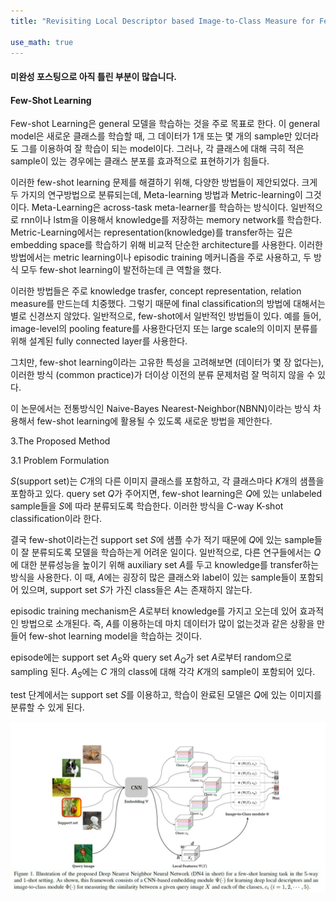 ```yaml
---
title: "Revisiting Local Descriptor based Image-to-Class Measure for Few-shot Learning"

use_math: true
---
```


#### 미완성 포스팅으로 아직 틀린 부분이 많습니다.

#### Few-Shot Learning
Few-shot Learning은 general 모델을 학습하는 것을 주로 목표로 한다. 이 general model은 새로운 클래스를 학습할 때, 그 데이터가 1개 또는 몇 개의 sample만 있더라도 그를 이용하여 잘 학습이 되는 model이다. 
그러나, 각 클래스에 대해 극히 적은 sample이 있는 경우에는 클래스 분포를 효과적으로 표현하기가 힘들다. 

이러한 few-shot learning 문제를 해결하기 위해, 다양한 방법들이 제안되었다. 
크게 두 가지의 연구방법으로 분류되는데, Meta-learning 방법과 Metric-learning이 그것이다. Meta-Learning은 across-task meta-learner를 학습하는 방식이다. 
일반적으로 rnn이나 lstm을 이용해서 knowledge를 저장하는 memory network를 학습한다. Metric-Learning에서는 representation(knowledge)를 transfer하는 깊은 embedding space를 학습하기 위해 비교적 단순한 architecture를 사용한다. 이러한 방법에서는 metric learning이나 episodic training 메커니즘을 주로 사용하고, 두 방식 모두 few-shot learning이 발전하는데 큰 역할을 했다. 

이러한 방법들은 주로 knowledge trasfer, concept representation, relation measure를 만드는데 치중했다. 그렇기 때문에 final classification의 방법에 대해서는 별로 신경쓰지 않았다. 일반적으로, few-shot에서 일반적인 방법들이 있다. 예를 들어, image-level의 pooling feature를 사용한다던지 또는 large scale의 이미지 분류를 위해 설계된 fully connected layer를 사용한다. 

그치만, few-shot learning이라는 고유한 특성을 고려해보면 (데이터가 몇 장 없다는), 이러한 방식 (common practice)가 더이상 이전의 분류 문제처럼 잘 먹히지 않을 수 있다. 

이 논문에서는 전통방식인 Naive-Bayes Nearest-Neighbor(NBNN)이라는 방식 차용해서 few-shot learning에 활용될 수 있도록 새로운 방법을 제안한다. 

3.The Proposed Method

3.1 Problem Formulation 

$S$(support set)는 $C$개의 다른 이미지 클래스를 포함하고, 각 클래스마다 $K$개의 샘플을 포함하고 있다. query set $Q$가 주어지면, few-shot learning은 $Q$에 있는 unlabeled sample들을 $S$에 따라 분류되도록 학습한다. 이러한 방식을 
C-way K-shot classification이라 한다. 

결국 few-shot이라는건 support set $S$에 샘플 수가 적기 때문에 $Q$에 있는 sample들이 잘 분류되도록 모델을 학습하는게 어려운 일이다. 일반적으로, 다른 연구들에서는 $Q$에 대한 분류성능을 높이기 위해 auxiliary set $A$를 두고 knowledge를 transfer하는 방식을 사용한다. 
이 때, $A$에는 굉장히 많은 클래스와 label이 있는 sample들이 포함되어 있으며, support set $S$가 가진 class들은 $A$는 존재하지 않는다. 

episodic training mechanism은 $A$로부터 knowledge를 가지고 오는데 있어 효과적인 방법으로 소개된다. 즉, $A$를 이용하는데 마치 데이터가 많이 없는것과 같은 상황을 만들어 few-shot learning model을 학습하는 것이다. 

episode에는 support set $A_S$와 query set $A_Q$가 set $A$로부터 random으로 sampling 된다. $A_S$에는 $C$ 개의 class에 대해 각각 $K$개의 sample이 포함되어 있다. 

test 단계에서는 support set $S$를 이용하고, 학습이 완료된 모델은 $Q$에 있는 이미지를 분류할 수 있게 된다. 

![figure1](images/2019-11-26-1.jpg)
